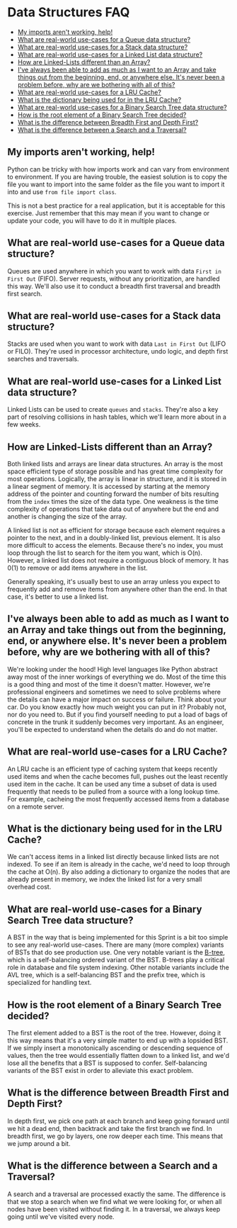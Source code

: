 # Data Structures FAQ

- [My imports aren't working, help!](#my-imports-arent-working-help)
- [What are real-world use-cases for a Queue data structure?](#what-are-real-world-use-cases-for-a-queue-data-structure)
- [What are real-world use-cases for a Stack data structure?](#what-are-real-world-use-cases-for-a-stack-data-structure)
- [What are real-world use-cases for a Linked List data structure?](#what-are-real-world-use-cases-for-a-linked-list-data-structure)
- [How are Linked-Lists different than an Array?](#how-are-linked-lists-different-than-an-array)
- [I've always been able to add as much as I want to an Array and take things out from the beginning, end, or anywhere else.  It's never been a problem before, why are we bothering with all of this?](#ive-always-been-able-to-add-as-much-as-i-want-to-an-array-and-take-things-out-from-the-beginning-end-or-anywhere-else-its-never-been-a-problem-before-why-are-we-bothering-with-all-of-this)
- [What are real-world use-cases for a LRU Cache?](#what-are-real-world-use-cases-for-a-lru-cache)
- [What is the dictionary being used for in the LRU Cache?](#what-is-the-dictionary-being-used-for-in-the-lru-cache)
- [What are real-world use-cases for a Binary Search Tree data structure?](#what-are-real-world-use-cases-for-a-binary-search-tree-data-structure)
- [How is the root element of a Binary Search Tree decided?](#how-is-the-root-element-of-a-binary-search-tree-decided)
- [What is the difference between Breadth First and Depth First?](#what-is-the-difference-between-breadth-first-and-depth-first)
- [What is the difference between a Search and a Traversal?](#what-is-the-difference-between-a-search-and-a-traversal)

## My imports aren't working, help!

Python can be tricky with how imports work and can vary from environment to environment.  If you are having trouble, the easiest solution is to copy the file you want to import into the same folder as the file you want to import it into and use `from file import class`.

This is not a best practice for a real application, but it is acceptable for this exercise.  Just remember that this may mean if you want to change or update your code, you will have to do it in multiple places.

## What are real-world use-cases for a Queue data structure?

Queues are used anywhere in which you want to work with data `First in First Out` (FIFO).  Server requests, without any prioritization, are handled this way. We'll also use it to conduct a breadth first traversal and breadth first search.

## What are real-world use-cases for a Stack data structure?

Stacks are used when you want to work with data `Last in First Out` (LIFO or FILO).  They're used in processor architecture,  undo logic, and depth first searches and traversals.

## What are real-world use-cases for a Linked List data structure?

Linked Lists can be used to create `queues` and `stacks`.  They're also a key part of resolving collisions in hash tables, which we'll learn more about in a few weeks.

## How are Linked-Lists different than an Array?

Both linked lists and arrays are linear data structures.  An array is the most space efficient type of storage possible and has great time complexity for most operations.  Logically, the array is linear in structure, and it is stored in a linear segment of memory.  It is accessed by starting at the memory address of the pointer and counting forward the number of bits resulting from the `index` times the size of the data type.  One weakness is the time complexity of operations that take data out of anywhere but the end and another is changing the size of the array.

A linked list is not as efficient for storage because each element requires a pointer to the next, and in a doubly-linked list, previous element.  It is also more difficult to access the elements.  Because there's no index, you must loop through the list to search for the item you want, which is O(n).  However, a linked list does not require a contiguous block of memory.  It has 0(1) to remove or add items anywhere in the list.

Generally speaking, it's usually best to use an array unless you expect to frequently add and remove items from anywhere other than the end.  In that case, it's better to use a linked list.  

## I've always been able to add as much as I want to an Array and take things out from the beginning, end, or anywhere else.  It's never been a problem before, why are we bothering with all of this?

We're looking under the hood!  High level languages like Python abstract away most of the inner workings of everything we do.  Most of the time this is a good thing and most of the time it doesn't matter.  However, we're professional engineers and sometimes we need to solve problems where the details can have a major impact on success or failure.  Think about your car.  Do you know exactly how much weight you can put in it?  Probably not, nor do you need to.  But if you find yourself needing to put a load of bags of concrete in the trunk it suddenly becomes very important.  As an engineer, you'll be expected to understand when the details do and do not matter.

## What are real-world use-cases for a LRU Cache?

An LRU cache is an efficient type of caching system that keeps recently used items and when the cache becomes full, pushes out the least recently used item in the cache.  It can be used any time a subset of data is used frequently that needs to be pulled from a source with a long lookup time.  For example, cacheing the most frequently accessed items from a database on a remote server.

## What is the dictionary being used for in the LRU Cache?

We can't access items in a linked list directly because linked lists are not indexed.  To see if an item is already in the cache, we'd need to loop through the cache at O(n).  By also adding a dictionary to organize the nodes that are already present in memory, we index the linked list for a very small overhead cost.

## What are real-world use-cases for a Binary Search Tree data structure?

A BST in the way that is being implemented for this Sprint is a bit too simple to see any real-world use-cases. There are many (more complex) variants of BSTs that do see production use. One very notable variant is the [B-tree](https://en.wikipedia.org/wiki/B-tree), which is a self-balancing ordered variant of the BST. B-trees play a critical role in database and file system indexing. Other notable variants include the AVL tree, which is a self-balancing BST and the prefix tree, which is specialized for handling text.

## How is the root element of a Binary Search Tree decided?

The first element added to a BST is the root of the tree. However, doing it this way means that it's a very simple matter to end up with a lopsided BST. If we simply insert a monotonically ascending or descending sequence of values, then the tree would essentially flatten down to a linked list, and we'd lose all the benefits that a BST is supposed to confer. Self-balancing variants of the BST exist in order to alleviate this exact problem.

## What is the difference between Breadth First and Depth First?

In depth first, we pick one path at each branch and keep going forward until we hit a dead end, then  backtrack and take the first branch we find.  In breadth first, we go by layers, one row deeper each time.  This means that we jump around a bit.

## What is the difference between a Search and a Traversal?

A search and a traversal are processed exactly the same.  The difference is that we stop a search when we find what we were looking for, or when all nodes have been visited without finding it.  In a traversal, we always keep going until we've visited every node.
